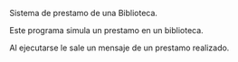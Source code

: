Sistema de prestamo de una Biblioteca.

Este programa simula un prestamo en un biblioteca.

Al ejecutarse le sale un mensaje de un prestamo realizado.